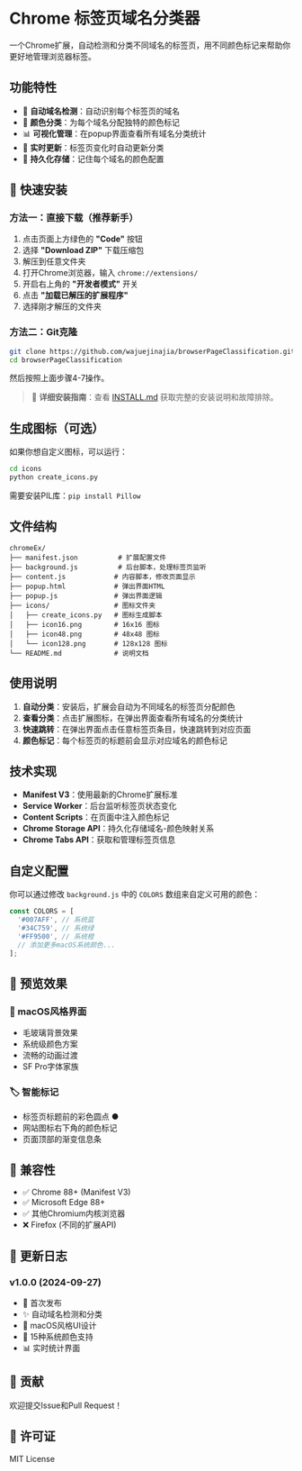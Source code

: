 # Chrome 标签页域名分类器

一个Chrome扩展，自动检测和分类不同域名的标签页，用不同颜色标记来帮助你更好地管理浏览器标签。

## 功能特性

- 🎯 **自动域名检测**：自动识别每个标签页的域名
- 🌈 **颜色分类**：为每个域名分配独特的颜色标记
- 📊 **可视化管理**：在popup界面查看所有域名分类统计
- 🔄 **实时更新**：标签页变化时自动更新分类
- 💾 **持久化存储**：记住每个域名的颜色配置

## 🚀 快速安装

### 方法一：直接下载（推荐新手）
1. 点击页面上方绿色的 **"Code"** 按钮
2. 选择 **"Download ZIP"** 下载压缩包
3. 解压到任意文件夹
4. 打开Chrome浏览器，输入 `chrome://extensions/`
5. 开启右上角的 **"开发者模式"** 开关
6. 点击 **"加载已解压的扩展程序"**
7. 选择刚才解压的文件夹

### 方法二：Git克隆
```bash
git clone https://github.com/wajuejinajia/browserPageClassification.git
cd browserPageClassification
```
然后按照上面步骤4-7操作。

> 📖 **详细安装指南**：查看 [INSTALL.md](./INSTALL.md) 获取完整的安装说明和故障排除。

## 生成图标（可选）

如果你想自定义图标，可以运行：

```bash
cd icons
python create_icons.py
```

需要安装PIL库：`pip install Pillow`

## 文件结构

```
chromeEx/
├── manifest.json          # 扩展配置文件
├── background.js          # 后台脚本，处理标签页监听
├── content.js            # 内容脚本，修改页面显示
├── popup.html            # 弹出界面HTML
├── popup.js              # 弹出界面逻辑
├── icons/                # 图标文件夹
│   ├── create_icons.py   # 图标生成脚本
│   ├── icon16.png        # 16x16 图标
│   ├── icon48.png        # 48x48 图标
│   └── icon128.png       # 128x128 图标
└── README.md             # 说明文档
```

## 使用说明

1. **自动分类**：安装后，扩展会自动为不同域名的标签页分配颜色
2. **查看分类**：点击扩展图标，在弹出界面查看所有域名的分类统计
3. **快速跳转**：在弹出界面点击任意标签页条目，快速跳转到对应页面
4. **颜色标记**：每个标签页的标题前会显示对应域名的颜色标记

## 技术实现

- **Manifest V3**：使用最新的Chrome扩展标准
- **Service Worker**：后台监听标签页状态变化
- **Content Scripts**：在页面中注入颜色标记
- **Chrome Storage API**：持久化存储域名-颜色映射关系
- **Chrome Tabs API**：获取和管理标签页信息

## 自定义配置

你可以通过修改 `background.js` 中的 `COLORS` 数组来自定义可用的颜色：

```javascript
const COLORS = [
  '#007AFF', // 系统蓝
  '#34C759', // 系统绿
  '#FF9500', // 系统橙
  // 添加更多macOS系统颜色...
];
```

## 📸 预览效果

### 🎨 macOS风格界面
- 毛玻璃背景效果
- 系统级颜色方案
- 流畅的动画过渡
- SF Pro字体家族

### 🏷️ 智能标记
- 标签页标题前的彩色圆点 ●
- 网站图标右下角的颜色标记
- 页面顶部的渐变信息条

## 🔧 兼容性

- ✅ Chrome 88+ (Manifest V3)
- ✅ Microsoft Edge 88+
- ✅ 其他Chromium内核浏览器
- ❌ Firefox (不同的扩展API)

## 📝 更新日志

### v1.0.0 (2024-09-27)
- 🎉 首次发布
- ✨ 自动域名检测和分类
- 🎨 macOS风格UI设计
- 🌈 15种系统颜色支持
- 📊 实时统计界面

## 🤝 贡献

欢迎提交Issue和Pull Request！

## 📄 许可证

MIT License